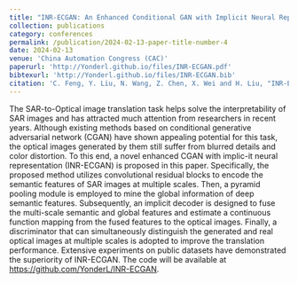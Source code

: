 ```yaml
---
title: "INR-ECGAN: An Enhanced Conditional GAN with Implicit Neural Representation for SAR-to-Optical Image Translation"
collection: publications
category: conferences
permalink: /publication/2024-02-13-paper-title-number-4
date: 2024-02-13
venue: 'China Automation Congress (CAC)'
paperurl: 'http://Yonderl.github.io/files/INR-ECGAN.pdf'
bibtexurl: 'http://Yonderl.github.io/files/INR-ECGAN.bib'
citation: 'C. Feng, Y. Liu, N. Wang, Z. Chen, X. Wei and H. Liu, "INR-ECGAN: An Enhanced Conditional GAN with Implicit Neural Representation for SAR-to-Optical Image Translation," 2024 China Automation Congress (CAC)'
---
```


The SAR-to-Optical image translation task helps solve the interpretability of SAR images and has attracted much attention from researchers in recent years. Although existing methods based on conditional generative adversarial network (CGAN) have shown appealing potential for this task, the optical images generated by them still suffer from blurred details and color distortion. To this end, a novel enhanced CGAN with implic-it neural representation (INR-ECGAN) is proposed in this paper. Specifically, the proposed method utilizes convolutional residual blocks to encode the semantic features of SAR images at multiple scales. Then, a pyramid pooling module is employed to mine the global information of deep semantic features. Subsequently, an implicit decoder is designed to fuse the multi-scale semantic and global features and estimate a continuous function mapping from the fused features to the optical images. Finally, a discriminator that can simultaneously distinguish the generated and real optical images at multiple scales is adopted to improve the translation performance. Extensive experiments on public datasets have demonstrated the superiority of INR-ECGAN. The code will be available at https://github.com/YonderL/INR-ECGAN.
